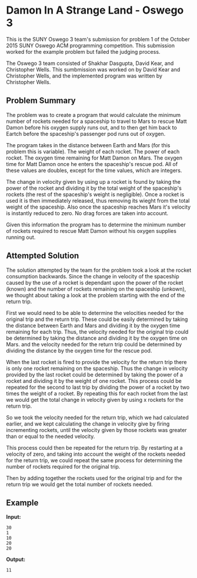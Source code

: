 # Damon In A Strange Land - Oswego 3
This is the SUNY Oswego 3 team's submission for problem 1 of the October 2015 SUNY Oswego ACM programming competition. This submission worked for the example problem but failed the judging process.

The Oswego 3 team consisted of Shakhar Dasgupta, David Kear, and Christopher Wells. This sumbmission was worked on by David Kear and Christopher Wells, and the implemented program was written by Christopher Wells.

## Problem Summary
The problem was to create a program that would calculate the minimum number of rockets needed for a spaceship to travel to Mars to rescue Matt Damon before his oxygen supply runs out, and to then get him back to Eartch before the spaceship's passenger pod runs out of oxygen.

The program takes in the distance between Earth and Mars (for this problem this is variable). The weight of each rocket. The power of each rocket. The oxygen time remaining for Matt Damon on Mars. The oxygen time for Matt Damon once he enters the spaceship's rescue pod. All of these values are doubles, except for the time values, which are integers.

The change in velocity given by using up a rocket is found by taking the power of the rocket and dividing it by the total weight of the spaceship's rockets (the rest of the spaceship's weight is negligible). Once a rocket is used it is then immediately released, thus removing its wieght from the total weight of the spaceship. Also once the spaceship reaches Mars it's velocity is instantly reduced to zero. No drag forces are taken into account.

Given this information the program has to determine the minimum number of rockets required to rescue Matt Damon without his oxygen supplies running out.

## Attempted Solution
The solution attempted by the team for the problem took a look at the rocket consumption backwards. Since the change in velocity of the spaceship caused by the use of a rocket is dependant upon the power of the rocket (known) and the number of rockets remaining on the spaceship (unkown), we thought about taking a look at the problem starting with the end of the return trip.

First we would need to be able to determine the velocities needed for the original trip and the return trip. These could be easily determined by taking the distance between Earth and Mars and dividing it by the oxygen time remaining for each trip. Thus, the velocity needed for the original trip could be determined by taking the distance and dividing it by the oxygen time on Mars. and the velocity needed for the return trip could be determined by dividing the distance by the oxygen time for the rescue pod.

When the last rocket is fired to provide the velocity for the return trip there is only one rocket remaining on the spaceship. Thus the change in velocity provided by the last rocket could be determined by taking the power of a rocket and dividing it by the weight of one rocket. This process could be repeated for the second to last trip by dividing the power of a rocket by two times the weight of a rocket. By repeating this for each rocket from the last we would get the total change in velocity given by using x rockets for the return trip.

So we took the velocity needed for the return trip, which we had calculated earlier, and we kept calculating the change in velocity give by firing incrementing rockets, until the velocity given by those rockets was greater than or equal to the needed velocity.

This process could then be repeated for the return trip. By restarting at a velocity of zero, and taking into account the weight of the rockets needed for the return trip, we could repeat the same process for determining the number of rockets required for the original trip.

Then by adding together the rockets used for the original trip and for the return trip we would get the total number of rockets needed.

## Example
**Input:**
```
30
1
10
20
20
```
**Output:**
```
11
```